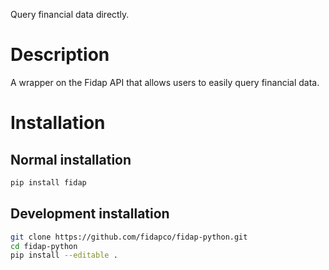 Query financial data directly.

# Description
    
A wrapper on the Fidap API that allows users to easily query financial data.

# Installation
 
## Normal installation

```bash
pip install fidap
```

## Development installation

```bash
git clone https://github.com/fidapco/fidap-python.git
cd fidap-python
pip install --editable .
```